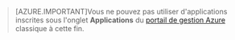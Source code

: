 > [AZURE.IMPORTANT]Vous ne pouvez pas utiliser d'applications inscrites sous l'onglet **Applications** du [portail de gestion Azure](https://manage.windowsazure.com/) classique à cette fin.

<!---HONumber=Oct15_HO3-->